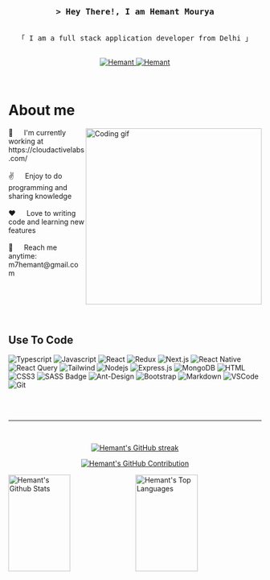 <!-- Intro  -->
<h3 align="center">
        <samp>&gt; Hey There!, I am <b>Hemant Mourya</b></samp>
</h3>

<p align="center"> 
  <samp>
    <br
    <b>「 I am a full stack application developer from Delhi 」</b>
    <br>
    <br>
  </samp>
</p>

<p align="center">
 <a href="https://RandomIdeas.in" target="blank">
  <img src="https://img.shields.io/badge/Website-DC143C?style=for-the-badge&logo=medium&logoColor=white" alt="Hemant" />
 </a>
 <a href="https://www.linkedin.com/in/hemant-mourya-007180191/" target="_blank">
  <img src="https://img.shields.io/badge/LinkedIn-0077B5?style=for-the-badge&logo=linkedin&logoColor=white" alt="Hemant"/>
 </a>
</p>
<br />

<!-- About Section -->

# About me

<p>
 <img align="right" width="350" src="/assets/programmer.gif" alt="Coding gif" />
 🏢 &emsp; I'm currently working at https://cloudactivelabs.com/ <br/><br/>
 ✌️ &emsp; Enjoy to do programming and sharing knowledge <br/><br/>
 ❤️ &emsp; Love to writing code and learning new features<br/><br/>
 📧 &emsp; Reach me anytime: m7hemant@gmail.com<br/><br/>
</p>

<br/>
<br/>
<br/>

## Use To Code

![Typescript](https://img.shields.io/badge/Typescript-007acc?style=for-the-badge&labelColor=black&logo=typescript&logoColor=007acc)
![Javascript](https://img.shields.io/badge/Javascript-F0DB4F?style=for-the-badge&labelColor=black&logo=javascript&logoColor=F0DB4F)
![React](https://img.shields.io/badge/-React-61DBFB?style=for-the-badge&labelColor=black&logo=react&logoColor=61DBFB)
![Redux](https://img.shields.io/badge/Redux-593D88?style=for-the-badge&logo=redux&logoColor=white)
![Next.js](https://img.shields.io/badge/next.js-000000?style=for-the-badge&logo=nextdotjs&logoColor=white)
![React Native](https://img.shields.io/badge/React_Native-20232A?style=for-the-badge&logo=react&logoColor=61DAFB)
![React Query](https://img.shields.io/badge/-React_Query-FF4154?style=for-the-badge&logo=react%20query&logoColor=white)
![Tailwind](https://img.shields.io/badge/Tailwind_CSS-092749?style=for-the-badge&logo=tailwindcss&logoColor=06B6D4&labelColor=000000)
![Nodejs](https://img.shields.io/badge/Nodejs-3C873A?style=for-the-badge&labelColor=black&logo=node.js&logoColor=3C873A)
![Express.js](https://img.shields.io/badge/Express.js-000000?style=for-the-badge&logo=express&logoColor=white)
![MongoDB](https://img.shields.io/badge/MongoDB-4EA94B?style=for-the-badge&logo=mongodb&logoColor=white)
![HTML](https://img.shields.io/badge/HTML5-E34F26?style=for-the-badge&logo=html5&logoColor=white)
![CSS3](https://img.shields.io/badge/CSS3-1572B6?style=for-the-badge&logo=css3&logoColor=white)
![SASS Badge](https://img.shields.io/badge/Sass-CC6699?style=for-the-badge&logo=sass&logoColor=white)
![Ant-Design](https://img.shields.io/badge/AntDesign-0170FE?style=for-the-badge&logo=antdesign&logoColor=white)
![Bootstrap](https://img.shields.io/badge/Bootstrap-563D7C?style=for-the-badge&logo=bootstrap&logoColor=white)
![Markdown](https://img.shields.io/badge/Markdown-000000?style=for-the-badge&logo=markdown&logoColor=white)
![VSCode](https://img.shields.io/badge/Visual_Studio-0078d7?style=for-the-badge&logo=visual%20studio&logoColor=white)
![Git](https://img.shields.io/badge/Git-F05032?style=for-the-badge&logo=git&logoColor=white)

<br/>

<br/>
<hr/>
<br/>

<p align="center">
  <a href="https://github.com/7Hemant">
    <img src="https://github-readme-streak-stats.herokuapp.com/?user=7Hemant&theme=radical&border=7F3FBF&background=0D1117" alt="Hemant's GitHub streak"/>
  </a>
</p>

<p align="center">
  <a href="https://github.com/7Hemant">
    <img src="https://github-profile-summary-cards.vercel.app/api/cards/profile-details?username=7Hemant&theme=radical" alt="Hemant's GitHub Contribution"/>
  </a>
</p>

<a> 
    <a href="https://github.com/7Hemant"><img alt="Hemant's Github Stats" src="https://denvercoder1-github-readme-stats.vercel.app/api?username=7Hemant&show_icons=true&count_private=true&theme=react&border_color=7F3FBF&bg_color=0D1117&title_color=F85D7F&icon_color=F8D866" height="192px" width="49.5%"/></a>
  <a href="https://github.com/7Hemant"><img alt="Hemant's Top Languages" src="https://denvercoder1-github-readme-stats.vercel.app/api/top-langs/?username=7Hemant&langs_count=8&layout=compact&theme=react&border_color=7F3FBF&bg_color=0D1117&title_color=F85D7F&icon_color=F8D866" height="192px" width="49.5%"/></a>
  <br/>
</a>
